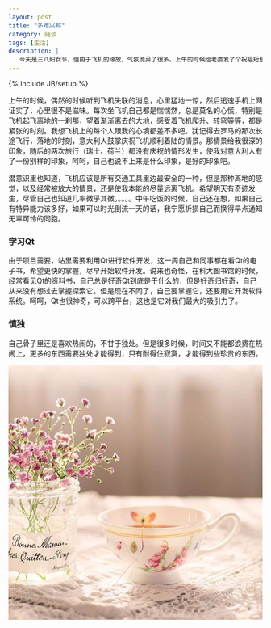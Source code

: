 ```yaml
---
layout: post
title: "多难兴邦"
category: 随谈
tags: [生活]
description: |
   今天是三八妇女节，但由于飞机的缘故，气氛诡异了很多。上午的时候给老婆发了个祝福短信，后边一天都在关注失联飞机的消息。。。心里很揪心，同时也为我的同胞祈福，虽然知道很可能是最会的结果。
---
```

{% include JB/setup %}

   上午的时候，偶然的时候听到飞机失联的消息，心里猛地一惊，然后迅速手机上网证实了，心里很不是滋味。每次坐飞机自己都是惴惴然，总是莫名的心慌，特别是飞机起飞离地的一刹那，望着渐渐离去的大地，感受着飞机爬升、转弯等等，都是紧张的时刻。我想飞机上的每个人跟我的心境都差不多吧。犹记得去罗马的那次长途飞行，落地的时刻，意大利人鼓掌庆祝飞机顺利着陆的情景。那情景给我很深的印象，随后的两次旅行（瑞士、荷兰）都没有庆祝的情形发生，使我对意大利人有了一份别样的印象，呵呵，自己也说不上来是什么印象，是好的印象吧。
   
   潜意识里也知道，飞机应该是所有交通工具里边最安全的一种，但是那种离地的感觉，以及经常被放大的情景，还是使我本能的尽量远离飞机。希望明天有奇迹发生，尽管自己也知道几率微乎其微。。。。。中午吃饭的时候，自己还在想，如果自己有特异能力该多好，如果可以时光倒流一天的话，我宁愿折损自己而换得早点通知无辜可怜的同胞。
### 学习Qt
   由于项目需要，站里需要利用Qt进行软件开发，这一周自己和同事都在看Qt的电子书，希望更快的掌握，尽早开始软件开发。说来也奇怪，在科大图书馆的时候，经常看见Qt的资料书，自己总是好奇Qt到底是干什么的，但是好奇归好奇，自己从来没有想过去掌握探索它。但是现在不同了，自己要掌握它，还要用它开发软件系统。呵呵，Qt也很神奇，可以跨平台，这也是它对我们最大的吸引力了。
### 慎独
   自己骨子里还是喜欢热闹的，不甘于独处。但是很多时候，时间又不能都浪费在热闹上，更多的东西需要独处才能得到，只有耐得住寂寞，才能得到些珍贵的东西。

![花](/assets/images/2014-03-08.jpg "花")
